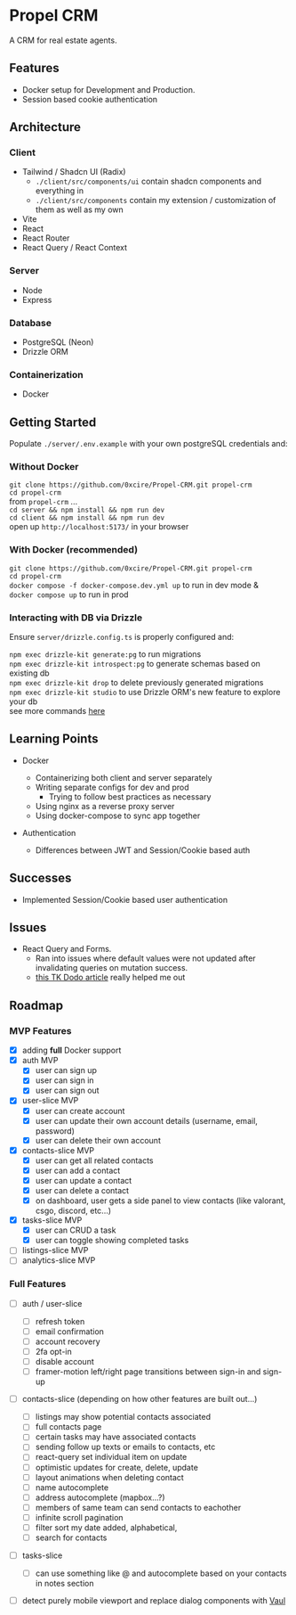 # Propel CRM

A CRM for real estate agents.

## Features

- Docker setup for Development and Production.
- Session based cookie authentication

## Architecture

### Client

- Tailwind / Shadcn UI (Radix)
  - `./client/src/components/ui` contain shadcn components and everything in
  - `./client/src/components` contain my extension / customization of them as well as my own
- Vite
- React
- React Router
- React Query / React Context

### Server

- Node
- Express

### Database

- PostgreSQL (Neon)
- Drizzle ORM

### Containerization

- Docker

## Getting Started

Populate `./server/.env.example` with your own postgreSQL credentials and:

### Without Docker

`git clone https://github.com/0xcire/Propel-CRM.git propel-crm` \
`cd propel-crm` \
from `propel-crm` ... \
`cd server && npm install && npm run dev` \
`cd client && npm install && npm run dev` \
open up `http://localhost:5173/` in your browser

### With Docker (recommended)

`git clone https://github.com/0xcire/Propel-CRM.git propel-crm` \
`cd propel-crm` \
`docker compose -f docker-compose.dev.yml up` to run in dev mode & \
`docker compose up` to run in prod

### Interacting with DB via Drizzle

Ensure `server/drizzle.config.ts` is properly configured and:

`npm exec drizzle-kit generate:pg` to run migrations \
`npm exec drizzle-kit introspect:pg` to generate schemas based on existing db \
`npm exec drizzle-kit drop` to delete previously generated migrations \
`npm exec drizzle-kit studio` to use Drizzle ORM's new feature to explore your db \
see more commands [here](https://orm.drizzle.team/kit-docs/commands)

## Learning Points

- Docker

  - Containerizing both client and server separately
  - Writing separate configs for dev and prod
    - Trying to follow best practices as necessary
  - Using nginx as a reverse proxy server
  - Using docker-compose to sync app together

- Authentication

  - Differences between JWT and Session/Cookie based auth

## Successes

<!-- - Combine my knowledge of front end development -->

- Implemented Session/Cookie based user authentication

## Issues

- React Query and Forms.
  - Ran into issues where default values were not updated after invalidating queries on mutation success.
  - [this TK Dodo article](https://tkdodo.eu/blog/react-query-and-forms) really helped me out

## Roadmap

### MVP Features

- [x] adding **full** Docker support
- [x] auth MVP
  - [x] user can sign up
  - [x] user can sign in
  - [x] user can sign out
- [x] user-slice MVP
  - [x] user can create account
  - [x] user can update their own account details (username, email, password)
  - [x] user can delete their own account
- [x] contacts-slice MVP
  - [x] user can get all related contacts
  - [x] user can add a contact
  - [x] user can update a contact
  - [x] user can delete a contact
  - [x] on dashboard, user gets a side panel to view contacts (like valorant, csgo, discord, etc...)
- [x] tasks-slice MVP
  - [x] user can CRUD a task
  - [x] user can toggle showing completed tasks
- [ ] listings-slice MVP
- [ ] analytics-slice MVP

### Full Features

- [ ] auth / user-slice

  - [ ] refresh token
  - [ ] email confirmation
  - [ ] account recovery
  - [ ] 2fa opt-in
  - [ ] disable account
  - [ ] framer-motion left/right page transitions between sign-in and sign-up

- [ ] contacts-slice (depending on how other features are built out...)

  - [ ] listings may show potential contacts associated
  - [ ] full contacts page
  - [ ] certain tasks may have associated contacts
  - [ ] sending follow up texts or emails to contacts, etc
  - [ ] react-query set individual item on update
  - [ ] optimistic updates for create, delete, update
  - [ ] layout animations when deleting contact
  - [ ] name autocomplete
  - [ ] address autocomplete (mapbox...?)
  - [ ] members of same team can send contacts to eachother
  - [ ] infinite scroll pagination
  - [ ] filter sort my date added, alphabetical,
  - [ ] search for contacts

- [ ] tasks-slice

  - [ ] can use something like @<Name> and autocomplete based on your contacts in notes section

- [ ] detect purely mobile viewport and replace dialog components with [Vaul](https://github.com/emilkowalski/vaul)
